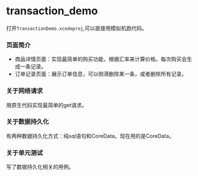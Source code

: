 # transaction_demo

打开`TransactionDemo.xcodeproj`,可以直接用模拟机跑代码。

### 页面简介
* 商品详情页面：实现最简单的购买功能，根据汇率来计算价格。每次购买会生成一条记录。
* 订单记录页面：展示订单信息，可以侧滑删除某一条，或者删除所有记录。

### 关于网络请求
用原生代码实现最简单的get请求。

### 关于数据持久化
有两种数据持久化方式：纯sql语句和CoreData。现在用的是CoreData。

### 关于单元测试
写了数据持久化相关的用例。

